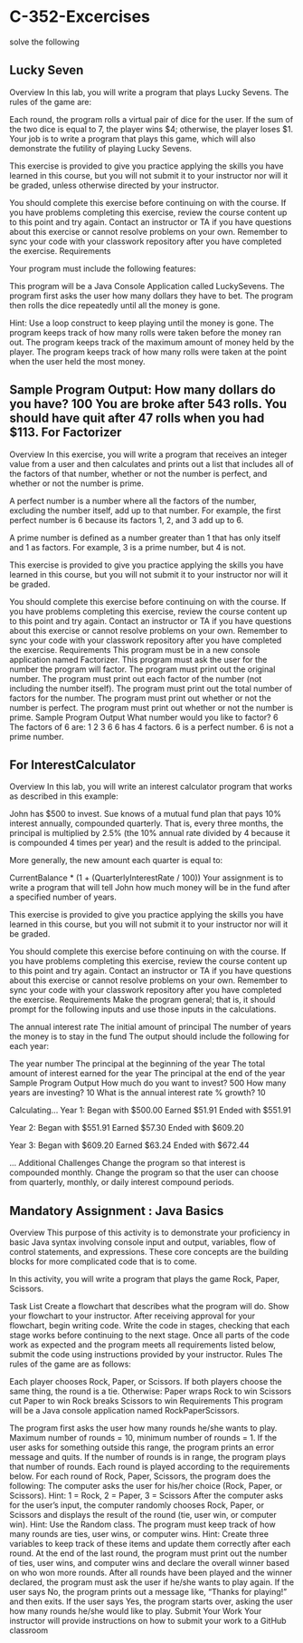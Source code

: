 # C-352-Excercises
solve the following 

Lucky Seven
------------
Overview
In this lab, you will write a program that plays Lucky Sevens. The rules of the game are:

Each round, the program rolls a virtual pair of dice for the user.
If the sum of the two dice is equal to 7, the player wins $4; otherwise, the player loses $1.
Your job is to write a program that plays this game, which will also demonstrate the futility of playing Lucky Sevens.

This exercise is provided to give you practice applying the skills you have learned in this course, but you will not submit it to your instructor nor will it be graded, unless otherwise directed by your instructor.

You should complete this exercise before continuing on with the course.
If you have problems completing this exercise, review the course content up to this point and try again.
Contact an instructor or TA if you have questions about this exercise or cannot resolve problems on your own.
Remember to sync your code with your classwork repository after you have completed the exercise.
Requirements

Your program must include the following features:

This program will be a Java Console Application called LuckySevens.
The program first asks the user how many dollars they have to bet.
The program then rolls the dice repeatedly until all the money is gone.

Hint: Use a loop construct to keep playing until the money is gone.
The program keeps track of how many rolls were taken before the money ran out.
The program keeps track of the maximum amount of money held by the player.
The program keeps track of how many rolls were taken at the point when the user held the most money.


Sample Program Output:
How many dollars do you have? 100
You are broke after 543 rolls.
You should have quit after 47 rolls when you had $113.
For Factorizer
------------------
Overview
In this exercise, you will write a program that receives an integer value from a user and then calculates and prints out a list that includes all of the factors of that number, whether or not the number is perfect, and whether or not the number is prime.

A perfect number is a number where all the factors of the number, excluding the number itself, add up to that number. For example, the first perfect number is 6 because its factors 1, 2, and 3 add up to 6.

A prime number is defined as a number greater than 1 that has only itself and 1 as factors. For example, 3 is a prime number, but 4 is not.

This exercise is provided to give you practice applying the skills you have learned in this course, but you will not submit it to your instructor nor will it be graded.

You should complete this exercise before continuing on with the course.
If you have problems completing this exercise, review the course content up to this point and try again.
Contact an instructor or TA if you have questions about this exercise or cannot resolve problems on your own.
Remember to sync your code with your classwork repository after you have completed the exercise.
Requirements
This program must be in a new console application named Factorizer.
This program must ask the user for the number the program will factor.
The program must print out the original number.
The program must print out each factor of the number (not including the number itself).
The program must print out the total number of factors for the number.
The program must print out whether or not the number is perfect.
The program must print out whether or not the number is prime.
Sample Program Output
What number would you like to factor? 6
The factors of 6 are:
1 2 3 6
6 has 4 factors.
6 is a perfect number. 
6 is not a prime number.


For InterestCalculator
----------------------------
Overview
In this lab, you will write an interest calculator program that works as described in this example:

John has $500 to invest. Sue knows of a mutual fund plan that pays 10% interest annually, compounded quarterly. That is, every three months, the principal is multiplied by 2.5% (the 10% annual rate divided by 4 because it is compounded 4 times per year) and the result is added to the principal.

More generally, the new amount each quarter is equal to:

CurrentBalance * (1 + (QuarterlyInterestRate / 100))
Your assignment is to write a program that will tell John how much money will be in the fund after a specified number of years.

This exercise is provided to give you practice applying the skills you have learned in this course, but you will not submit it to your instructor nor will it be graded.

You should complete this exercise before continuing on with the course.
If you have problems completing this exercise, review the course content up to this point and try again.
Contact an instructor or TA if you have questions about this exercise or cannot resolve problems on your own.
Remember to sync your code with your classwork repository after you have completed the exercise.
Requirements
Make the program general; that is, it should prompt for the following inputs and use those inputs in the calculations.

The annual interest rate
The initial amount of principal
The number of years the money is to stay in the fund
The output should include the following for each year:

The year number
The principal at the beginning of the year
The total amount of interest earned for the year
The principal at the end of the year
Sample Program Output
How much do you want to invest? 500
How many years are investing? 10
What is the annual interest rate % growth? 10

Calculating...
Year 1:
Began with $500.00
Earned $51.91
Ended with $551.91

Year 2:
Began with $551.91
Earned $57.30
Ended with $609.20

Year 3:
Began with $609.20
Earned $63.24
Ended with $672.44

...
Additional Challenges
Change the program so that interest is compounded monthly.
Change the program so that the user can choose from quarterly, monthly, or daily interest compound periods.


Mandatory Assignment : Java Basics
----------------------------------
Overview
This purpose of this activity is to demonstrate your proficiency in basic Java syntax involving console input and output, variables, flow of control statements, and expressions. These core concepts are the building blocks for more complicated code that is to come.

In this activity, you will write a program that plays the game Rock, Paper, Scissors.

Task List
Create a flowchart that describes what the program will do.
Show your flowchart to your instructor.
After receiving approval for your flowchart, begin writing code.
Write the code in stages, checking that each stage works before continuing to the next stage.
Once all parts of the code work as expected and the program meets all requirements listed below, submit the code using instructions provided by your instructor.
Rules
The rules of the game are as follows:

Each player chooses Rock, Paper, or Scissors.
If both players choose the same thing, the round is a tie.
Otherwise:
Paper wraps Rock to win
Scissors cut Paper to win
Rock breaks Scissors to win
Requirements
This program will be a Java console application named RockPaperScissors.

The program first asks the user how many rounds he/she wants to play.
Maximum number of rounds = 10, minimum number of rounds = 1.
If the user asks for something outside this range, the program prints an error message and quits.
If the number of rounds is in range, the program plays that number of rounds.
Each round is played according to the requirements below.
For each round of Rock, Paper, Scissors, the program does the following:
The computer asks the user for his/her choice (Rock, Paper, or Scissors).
Hint: 1 = Rock, 2 = Paper, 3 = Scissors
After the computer asks for the user’s input, the computer randomly chooses Rock, Paper, or Scissors and displays the result of the round (tie, user win, or computer win).
Hint: Use the Random class.
The program must keep track of how many rounds are ties, user wins, or computer wins.
Hint: Create three variables to keep track of these items and update them correctly after each round.
At the end of the last round, the program must print out the number of ties, user wins, and computer wins and declare the overall winner based on who won more rounds.
After all rounds have been played and the winner declared, the program must ask the user if he/she wants to play again.
If the user says No, the program prints out a message like, “Thanks for playing!” and then exits.
If the user says Yes, the program starts over, asking the user how many rounds he/she would like to play.
Submit Your Work
Your instructor will provide instructions on how to submit your work to a GitHub classroom
